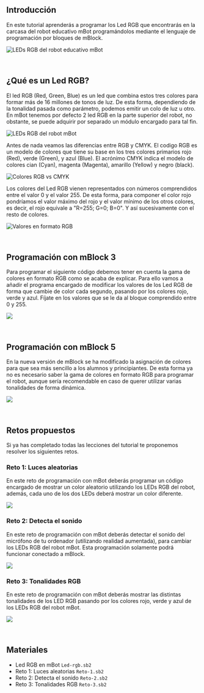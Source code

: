 ## Introducción

En este tutorial aprenderás a programar los Led RGB que encontrarás en la carcasa del robot educativo mBot programándolos mediante el lenguaje de programación por bloques de mBlock.

![](img/preview.gif "LEDs RGB del robot educativo mBot")



<br />



## ¿Qué es un Led RGB?

El led RGB (Red, Green, Blue) es un led que combina estos tres colores para formar más de 16 millones de tonos de luz. De esta forma, dependiendo de la tonalidad pasada como parámetro, podemos emitir un colo de luz u otro. En mBot tenemos por defecto 2 led RGB en la parte superior del robot, no obstante, se puede adquirir por separado un módulo encargado para tal fin.

![](img/led-rgb.jpg "LEDs RGB del robot mBot")

Antes de nada veamos las diferencias entre RGB y CMYK. El codigo RGB es un modelo de colores que tiene su base en los tres colores primarios rojo (Red), verde (Green), y azul (Blue). El acrónimo CMYK indica el modelo de colores cian (Cyan), magenta (Magenta), amarillo (Yellow) y negro (black).

![](img/colores-rgb-cmyk.jpg "Colores RGB vs CMYK")

Los colores del Led RGB vienen representados con números comprendidos entre el valor 0 y el valor 255. De esta forma, para componer el color rojo pondríamos el valor máximo del rojo y el valor mínimo de los otros colores, es decir, el rojo equivale a "R=255; G=0; B=0". Y así sucesivamente con el resto de colores.

![](img/colores-rgb.jpg "Valores en formato RGB")



<br />



## Programación con mBlock 3

Para programar el siguiente código debemos tener en cuenta la gama de colores en formato RGB como se acaba de explicar. Para ello vamos a añadir el programa encargado de modificar los valores de los Led RGB de forma que cambie de color cada segundo, pasando por los colores rojo, verde y azul. Fíjate en los valores que se le da al bloque comprendido entre 0 y 255.

![](img/programacion-led-rgb.jpg)



<br />



## Programación con mBlock 5

En la nueva versión de mBlock se ha modificado la asignación de colores para que sea más sencillo a los alumnos y principiantes. De esta forma ya no es necesario saber la gama de colores en formato RGB para programar el robot, aunque sería recomendable en caso de querer utilizar varias tonalidades de forma dinámica.

![](img/programacion-led-rgb-5.jpg)



<br />




## Retos propuestos

Si ya has completado todas las lecciones del tutorial te proponemos resolver los siguientes retos.

### Reto 1: Luces aleatorias

En este reto de programación con mBot deberás programar un código encargado de mostrar un color aleatorio utilizando los LEDs RGB del robot, además, cada uno de los dos LEDs deberá mostrar un color diferente.

![](img/reto-1.gif)

### Reto 2: Detecta el sonido

En este reto de programación con mBot deberás detectar el sonido del micrófono de tu ordenador (utilizando realidad aumentada), para cambiar los LEDs RGB del robot mBot. Esta programación solamente podrá funcionar conectado a mBlock.

![](img/reto-2.gif)

### Reto 3: Tonalidades RGB

En este reto de programación con mBot deberás mostrar las distintas tonalidades de los LED RGB pasando por los colores rojo, verde y azul de los LEDs RGB del robot mBot.

![](img/reto-3.gif)



<br />


## Materiales

- Led RGB en mBot `Led-rgb.sb2`
- Reto 1: Luces aleatorias `Reto-1.sb2`
- Reto 2: Detecta el sonido `Reto-2.sb2`
- Reto 3: Tonalidades RGB `Reto-3.sb2`
